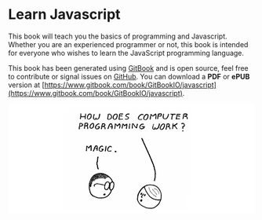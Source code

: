 Learn Javascript
======

This book will teach you the basics of programming and Javascript. Whether you are an experienced programmer or not, this book is intended for everyone who wishes to learn the JavaScript programming language.

This book has been generated using [GitBook](https://www.gitbook.com) and is open source, feel free to contribute or signal issues on [GitHub](https://github.com/GitbookIO/javascript). You can download a **PDF** or **ePUB** version at [https://www.gitbook.com/book/GitBookIO/javascript](https://www.gitbook.com/book/GitBookIO/javascript).

![Screen](./en/assets/intro.png)



